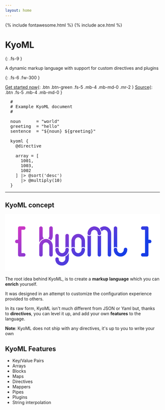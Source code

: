 ```yaml
---
layout: home
---
```


{% include fontawesome.html %}
{% include ace.html %}

# KyoML

{: .fs-9 }

A dynamic markup language with support for custom directives and plugins

{: .fs-6 .fw-300 }

[Get started now](/getting-started){: .btn .btn-green .fs-5 .mb-4 .mb-md-0 .mr-2 } [<i class="fab fa-github"></i> Source](https://github.com/kyoml/kyoml){: .btn .fs-5 .mb-4 .mb-md-0 }


<pre class="ace-editor">
  #
  # Example KyoML document
  #

  noun      = "world"
  greeting  = "hello"
  sentence  = "${noun} ${greeting}"

  kyoml {
    @directive

    array = [
      1001,
      1003,
      1002
    ] |> @sort('desc')
      |> @multiply(10)
  }
</pre>

---

## KyoML concept


<img src="/assets/images/logo_short.png">

The root idea behind KyoML, is to create a **markup language** which you can **enrich** yourself.

It was designed in an attempt to customize the configuration experience provided to others.

In its raw form, KyoML isn't much different from JSON or Yaml but, thanks to **directives**, you can level it up, and add your own **features** to the language.

**Note**: KyoML does not ship with any directives, it's up to you to write your own <i class="far fa-smile-wink"></i>

## KyoML Features

- Key/Value Pairs
- Arrays
- Blocks
- Maps
- Directives
- Mappers
- Pipes
- Plugins
- String interpolation

